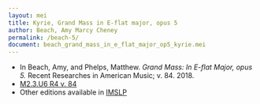 ```yaml
---
layout: mei
title: Kyrie, Grand Mass in E-flat major, opus 5 
author: Beach, Amy Marcy Cheney
permalink: /beach-5/
document: beach_grand_mass_in_e_flat_major_op5_kyrie.mei
---
```


- In Beach, Amy, and Phelps, Matthew. *Grand Mass: In E-flat Major, opus 5.* Recent Researches in American Music; v. 84. 2018.
- <a href="https://tufts-primo.hosted.exlibrisgroup.com/permalink/f/14dinuo/01TUN_ALMA21190686410003851" target="_blank">M2.3.U6 R4 v. 84</a>
- Other editions available in <a href="https://imslp.org/wiki/Mass_in_E-flat_major%2C_Op.5_(Beach%2C_Amy_Marcy)" target="_blank">IMSLP</a>
